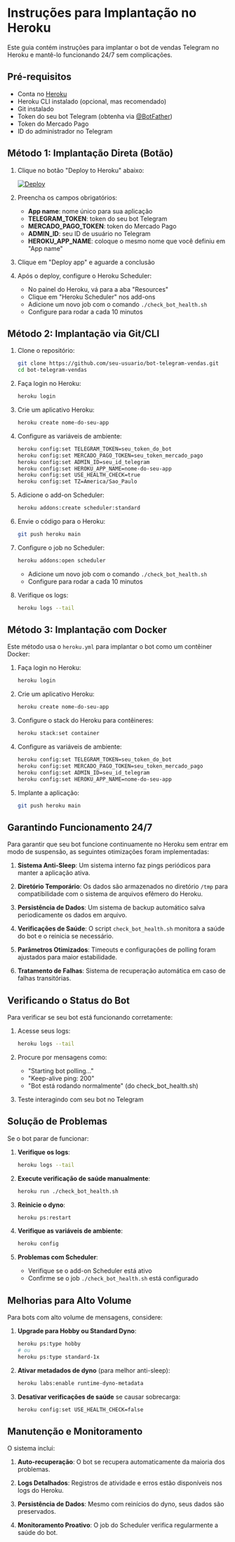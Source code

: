 # Instruções para Implantação no Heroku

Este guia contém instruções para implantar o bot de vendas Telegram no Heroku e mantê-lo funcionando 24/7 sem complicações.

## Pré-requisitos

- Conta no [Heroku](https://signup.heroku.com/)
- Heroku CLI instalado (opcional, mas recomendado)
- Git instalado
- Token do seu bot Telegram (obtenha via [@BotFather](https://t.me/BotFather))
- Token do Mercado Pago 
- ID do administrador no Telegram

## Método 1: Implantação Direta (Botão)

1. Clique no botão "Deploy to Heroku" abaixo:

   [![Deploy](https://www.herokucdn.com/deploy/button.svg)](https://heroku.com/deploy)

2. Preencha os campos obrigatórios:
   - **App name**: nome único para sua aplicação
   - **TELEGRAM_TOKEN**: token do seu bot Telegram
   - **MERCADO_PAGO_TOKEN**: token do Mercado Pago
   - **ADMIN_ID**: seu ID de usuário no Telegram
   - **HEROKU_APP_NAME**: coloque o mesmo nome que você definiu em "App name"

3. Clique em "Deploy app" e aguarde a conclusão

4. Após o deploy, configure o Heroku Scheduler:
   - No painel do Heroku, vá para a aba "Resources"
   - Clique em "Heroku Scheduler" nos add-ons
   - Adicione um novo job com o comando `./check_bot_health.sh`
   - Configure para rodar a cada 10 minutos

## Método 2: Implantação via Git/CLI

1. Clone o repositório:
   ```bash
   git clone https://github.com/seu-usuario/bot-telegram-vendas.git
   cd bot-telegram-vendas
   ```

2. Faça login no Heroku:
   ```bash
   heroku login
   ```

3. Crie um aplicativo Heroku:
   ```bash
   heroku create nome-do-seu-app
   ```

4. Configure as variáveis de ambiente:
   ```bash
   heroku config:set TELEGRAM_TOKEN=seu_token_do_bot
   heroku config:set MERCADO_PAGO_TOKEN=seu_token_mercado_pago
   heroku config:set ADMIN_ID=seu_id_telegram
   heroku config:set HEROKU_APP_NAME=nome-do-seu-app
   heroku config:set USE_HEALTH_CHECK=true
   heroku config:set TZ=America/Sao_Paulo
   ```

5. Adicione o add-on Scheduler:
   ```bash
   heroku addons:create scheduler:standard
   ```

6. Envie o código para o Heroku:
   ```bash
   git push heroku main
   ```

7. Configure o job no Scheduler:
   ```bash
   heroku addons:open scheduler
   ```
   - Adicione um novo job com o comando `./check_bot_health.sh`
   - Configure para rodar a cada 10 minutos

8. Verifique os logs:
   ```bash
   heroku logs --tail
   ```

## Método 3: Implantação com Docker

Este método usa o `heroku.yml` para implantar o bot como um contêiner Docker:

1. Faça login no Heroku:
   ```bash
   heroku login
   ```

2. Crie um aplicativo Heroku:
   ```bash
   heroku create nome-do-seu-app
   ```

3. Configure o stack do Heroku para contêineres:
   ```bash
   heroku stack:set container
   ```

4. Configure as variáveis de ambiente:
   ```bash
   heroku config:set TELEGRAM_TOKEN=seu_token_do_bot
   heroku config:set MERCADO_PAGO_TOKEN=seu_token_mercado_pago
   heroku config:set ADMIN_ID=seu_id_telegram
   heroku config:set HEROKU_APP_NAME=nome-do-seu-app
   ```

5. Implante a aplicação:
   ```bash
   git push heroku main
   ```

## Garantindo Funcionamento 24/7

Para garantir que seu bot funcione continuamente no Heroku sem entrar em modo de suspensão, as seguintes otimizações foram implementadas:

1. **Sistema Anti-Sleep**: Um sistema interno faz pings periódicos para manter a aplicação ativa.

2. **Diretório Temporário**: Os dados são armazenados no diretório `/tmp` para compatibilidade com o sistema de arquivos efêmero do Heroku.

3. **Persistência de Dados**: Um sistema de backup automático salva periodicamente os dados em arquivo.

4. **Verificações de Saúde**: O script `check_bot_health.sh` monitora a saúde do bot e o reinicia se necessário.

5. **Parâmetros Otimizados**: Timeouts e configurações de polling foram ajustados para maior estabilidade.

6. **Tratamento de Falhas**: Sistema de recuperação automática em caso de falhas transitórias.

## Verificando o Status do Bot

Para verificar se seu bot está funcionando corretamente:

1. Acesse seus logs:
   ```bash
   heroku logs --tail
   ```

2. Procure por mensagens como:
   - "Starting bot polling..."
   - "Keep-alive ping: 200"
   - "Bot está rodando normalmente" (do check_bot_health.sh)

3. Teste interagindo com seu bot no Telegram

## Solução de Problemas

Se o bot parar de funcionar:

1. **Verifique os logs**:
   ```bash
   heroku logs --tail
   ```

2. **Execute verificação de saúde manualmente**:
   ```bash
   heroku run ./check_bot_health.sh
   ```

3. **Reinicie o dyno**:
   ```bash
   heroku ps:restart
   ```

4. **Verifique as variáveis de ambiente**:
   ```bash
   heroku config
   ```

5. **Problemas com Scheduler**:
   - Verifique se o add-on Scheduler está ativo
   - Confirme se o job `./check_bot_health.sh` está configurado

## Melhorias para Alto Volume

Para bots com alto volume de mensagens, considere:

1. **Upgrade para Hobby ou Standard Dyno**:
   ```bash
   heroku ps:type hobby
   # ou
   heroku ps:type standard-1x
   ```

2. **Ativar metadados de dyno** (para melhor anti-sleep):
   ```bash
   heroku labs:enable runtime-dyno-metadata
   ```

3. **Desativar verificações de saúde** se causar sobrecarga:
   ```bash
   heroku config:set USE_HEALTH_CHECK=false
   ```

## Manutenção e Monitoramento

O sistema inclui:

1. **Auto-recuperação**: O bot se recupera automaticamente da maioria dos problemas.

2. **Logs Detalhados**: Registros de atividade e erros estão disponíveis nos logs do Heroku.

3. **Persistência de Dados**: Mesmo com reinícios do dyno, seus dados são preservados.

4. **Monitoramento Proativo**: O job do Scheduler verifica regularmente a saúde do bot.